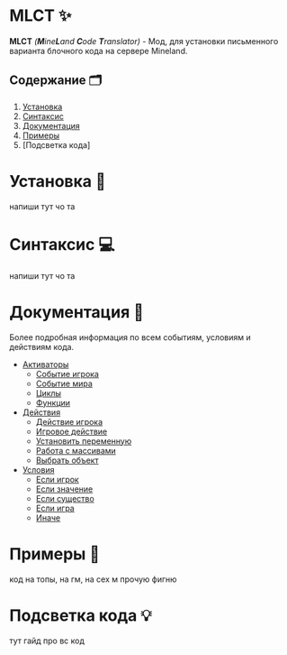 # MLCT ✨
**MLCT** *(**M**ine**L**and **C**ode **T**ranslator)* - Мод, для установки письменного варианта блочного кода на сервере Mineland.

## Содержание 🗂️

1. [Установка](#установка-)
2. [Синтаксис](#синтаксис-)
3. [Документация](#документация-)
4. [Примеры](#примеры-)
5. [Подсветка кода]

# Установка 🤙

напиши тут чо та

# Синтаксис 💻

напиши тут чо та

# Документация 📜
Более подробная информация по всем событиям, условиям и действиям кода.
   - [Активаторы](activators.md) 
     -  [Событие игрока](activators.md#событие-игрока---playereventevent--none-)
     -  [Событие мира](activators.md#событие-мира---worldeventevent--none-)
     -  [Циклы](activators.md#циклы---loopname-0--none-)
     -  [Функции](activators.md#функции---functionname--none-)
   - [Действия](actions.md)
     - [Действие игрока]()
     - [Игровое действие]()
     - [Установить переменную]()
     - [Работа с массивами]()
     - [Выбрать объект]()
   - [Условия](conditions.md)
     - [Если игрок]()
     - [Если значение]()
     - [Если существо]()
     - [Если игра]()
     - [Иначе]()

# Примеры 📧
код на топы, на гм, на cex м прочую фигню

# Подсветка кода 💡
тут гайд про вс код
